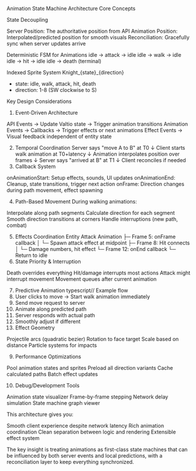 Animation State Machine Architecture
Core Concepts

State Decoupling

Server Position: The authoritative position from API
Animation Position: Interpolated/predicted position for smooth visuals
Reconciliation: Gracefully sync when server updates arrive


Deterministic FSM for Animations
idle → attack → idle
idle → walk → idle  
idle → hit → idle
idle → death (terminal)

Indexed Sprite System
Knight_{state}_{direction}
- state: idle, walk, attack, hit, death
- direction: 1-8 (SW clockwise to S)


Key Design Considerations
1. Event-Driven Architecture

API Events → Update Valtio state → Trigger animation transitions
Animation Events → Callbacks → Trigger effects or next animations
Effect Events → Visual feedback independent of entity state

2. Temporal Coordination
Server says "move A to B" at T0
↓
Client starts walk animation at T0+latency
↓
Animation interpolates position over frames
↓
Server says "arrived at B" at T1
↓
Client reconciles if needed
3. Callback System

onAnimationStart: Setup effects, sounds, UI updates
onAnimationEnd: Cleanup, state transitions, trigger next action
onFrame: Direction changes during path movement, effect spawning

4. Path-Based Movement
During walking animations:

Interpolate along path segments
Calculate direction for each segment
Smooth direction transitions at corners
Handle interruptions (new path, combat)

5. Effects Coordination
Entity Attack Animation
    ├─ Frame 5: onFrame callback
    │     └─ Spawn attack effect at midpoint
    ├─ Frame 8: Hit connects
    │     └─ Damage numbers, hit effect
    └─ Frame 12: onEnd callback
          └─ Return to idle
6. State Priority & Interruption

Death overrides everything
Hit/damage interrupts most actions
Attack might interrupt movement
Movement queues after current animation

7. Predictive Animation
typescript// Example flow
1. User clicks to move → Start walk animation immediately
2. Send move request to server
3. Animate along predicted path
4. Server responds with actual path
5. Smoothly adjust if different
8. Effect Geometry

Projectile arcs (quadratic bezier)
Rotation to face target
Scale based on distance
Particle systems for impacts

9. Performance Optimizations

Pool animation states and sprites
Preload all direction variants
Cache calculated paths
Batch effect updates

10. Debug/Development Tools

Animation state visualizer
Frame-by-frame stepping
Network delay simulation
State machine graph viewer

This architecture gives you:

Smooth client experience despite network latency
Rich animation coordination
Clean separation between logic and rendering
Extensible effect system

The key insight is treating animations as first-class state machines that can be influenced by both server events and local predictions, with a reconciliation layer to keep everything synchronized.
